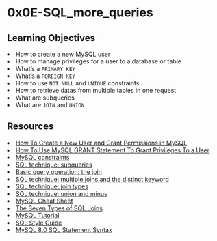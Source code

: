 # 0x0E-SQL_more_queries

## Learning Objectives
<li>How to create a new MySQL user</li>
<li>How to manage privileges for a user to a database or table</li>
<li>What’s a <code>PRIMARY KEY</code></li>
<li>What’s a <code>FOREIGN KEY</code></li>
<li>How to use <code>NOT NULL</code> and <code>UNIQUE</code> constraints</li>
<li>How to retrieve datas from multiple tables in one request</li>
<li>What are subqueries</li>
<li>What are <code>JOIN</code> and <code>UNION</code></li>

## Resources
<li><a href="/rltoken/RniBKj48bnIN8xpXhGl1yA" target="_blank" title="How To Create a New User and Grant Permissions in MySQL">How To Create a New User and Grant Permissions in MySQL</a> </li>
<li><a href="/rltoken/FIiEIvA6IN_hSKM5TvgyxQ" target="_blank" title="How To Use MySQL GRANT Statement To Grant Privileges To a User">How To Use MySQL GRANT Statement To Grant Privileges To a User</a> </li>
<li><a href="/rltoken/LrovGa6N-OE2ID_tpWZRaQ" target="_blank" title="MySQL constraints">MySQL constraints</a> </li>
<li><a href="/rltoken/kR71h5zjkPtx4kBoVf7q0g" target="_blank" title="SQL technique: subqueries">SQL technique: subqueries</a> </li>
<li><a href="/rltoken/rNMJeQ1jbNTCljbvCSjf6w" target="_blank" title="Basic query operation: the join">Basic query operation: the join</a> </li>
<li><a href="/rltoken/HhZ6TJ1q5S0aR4lhfpKdOQ" target="_blank" title="SQL technique: multiple joins and the distinct keyword">SQL technique: multiple joins and the distinct keyword</a> </li>
<li><a href="/rltoken/T6FZUQdsMzr8hgNInBzudA" target="_blank" title="SQL technique: join types">SQL technique: join types</a> </li>
<li><a href="/rltoken/Nd-sdM8QUpf0YKIlXzVv4w" target="_blank" title="SQL technique: union and minus">SQL technique: union and minus</a> </li>
<li><a href="/rltoken/iSNyinU6SPWTGDUWMmcRkg" target="_blank" title="MySQL Cheat Sheet">MySQL Cheat Sheet</a> </li>
<li><a href="/rltoken/-plhBsra0N7BOuFoEg--zg" target="_blank" title="The Seven Types of SQL Joins">The Seven Types of SQL Joins</a> </li>
<li><a href="/rltoken/I4Lws_eQrIrNTbkZvvk-oQ" target="_blank" title="MySQL Tutorial">MySQL Tutorial</a> </li>
<li><a href="/rltoken/051eAEP_rePBU7jeh879GA" target="_blank" title="SQL Style Guide">SQL Style Guide</a> </li>
<li><a href="/rltoken/YavbYiraYFr8oTukT_N6eQ" target="_blank" title="MySQL 8.0 SQL Statement Syntax">MySQL 8.0 SQL Statement Syntax</a> </li>
